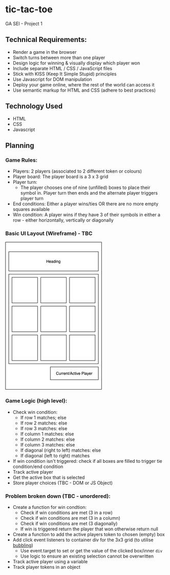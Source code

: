 # tic-tac-toe

GA SEI - Project 1

## Technical Requirements:
* Render a game in the browser
* Switch turns between more than one player
* Design logic for winning & visually display which player won
* Include separate HTML / CSS / JavaScript files
* Stick with KISS (Keep It Simple Stupid) principles
* Use Javascript for DOM manipulation
* Deploy your game online, where the rest of the world can access it
* Use semantic markup for HTML and CSS (adhere to best practices)

## Technology Used
* HTML
* CSS
* Javascript

## Planning
### Game Rules:
* Players: 2 players (associated to 2 different token or colours)
* Player board: The player board is a 3 x 3 grid
* Player turn:
    * The player chooses one of nine (unfilled) boxes to place their symbol in. Player turn then ends and the alternate player triggers player turn
* End conditions: Either a player wins/ties OR there are no more empty squares available
* Win condition: A player wins if they have 3 of their symbols in either a row - either horizontally, vertically or diagonally 

### Basic UI Layout (Wireframe) - TBC
![alt text](/images/basic-layout-wireframe.jpg)

### Game Logic (high level):
* Check win condition:
    * If row 1 matches; else
    * If row 2 matches: else
    * If row 3 matches: else
    * If column 1 matches: else
    * If column 2 matches: else
    * If column 3 matches: else
    * If diagonal (right to left) matches: else
    * If diagonal (left to right) matches
* If win condition isn't triggered: check if all boxes are filled to trigger tie condition/end condition
* Track active player
* Get the active box that is selected
* Store player choices (TBC - DOM or JS Object)

### Problem broken down (TBC - unordered):
* Create a function for win condtion:
    * Check if win conditions are met (3 in a row)
    * Check if win conditions are met (3 in a column)
    * Check if win conditions are met (3 diagonally)
    * If win is triggered return the player that won otherwise return null
* Create a function to add the active players token to chosen (empty) box
* Add click event listeners to container div for the 3x3 grid (to utilise [bubbling](https://developer.mozilla.org/en-US/docs/Web/API/Event/bubbles))
    * Use event.target to set or get the value of the clicked box/inner `div`
    * Use logic to ensure an existing selection cannot be overwritten
* Track active player using a variable
* Track player tokens in an object
